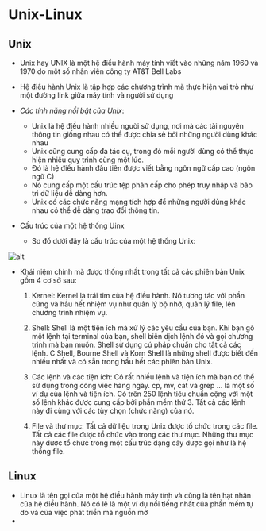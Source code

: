 # Unix-Linux

## Unix
- Unix hay UNIX là một hệ điều hành máy tính viết vào những năm 1960 và 1970 do một số nhân viên công ty AT&T Bell Labs 

- Hệ điều hành Unix là tập hợp các chương trình mà thực hiện vai trò như một đường link giữa máy tính và người sử dụng

-  *Các tính năng nổi bật của Unix*:

   - Unix là hệ điều hành nhiều người sử dụng, nơi mà các tài nguyên thông tin giống nhau có thể được chia sẻ bởi những người dùng khác nhau
   - Unix cũng cung cấp đa tác cụ, trong đó mỗi người dùng có thể thực hiện nhiều quy trình cùng một lúc.
   - Đó là hệ điều hành đầu tiên được viết bằng ngôn ngữ cấp cao (ngôn ngữ C) 
   - Nó cung cấp một cấu trúc tệp phân cấp cho phép truy nhập và bảo trì dữ liệu dễ dàng hơn.
   - Unix có các chức năng mạng tích hợp để những người dùng khác nhau có thể dễ dàng trao đổi thông tin.

- Cấu trúc của một hệ thống Uinx

   - Sơ đồ dưới đây là cấu trúc của một hệ thống Unix:

 ![alt](https://www.vietjack.com/unix/images/cau_truc_he_thong_unix_linux.jpg)
   - Khái niệm chính mà được thống nhất trong tất cả các phiên bản Unix gồm 4 cơ sở sau:
     1. Kernel: Kernel là trái tim của hệ điều hành. Nó tương tác với phần cứng và hầu hết nhiệm vụ như quản lý bộ nhớ, quản lý file, lên chương trình nhiệm vụ.

     2. Shell: Shell là một tiện ích mà xử lý các yêu cầu của bạn. Khi bạn gõ một lệnh tại terminal của bạn, shell biên dịch lệnh đó và gọi chương trình mà bạn muốn. Shell sử dụng cú pháp chuẩn cho tất cả các lệnh. C Shell, Bourne Shell và Korn Shell là những shell được biết đến nhiều nhất và có sẵn trong hầu hết các phiên bản Unix.

     3. Các lệnh và các tiện ích: Có rất nhiều lệnh và tiện ích mà bạn có thể sử dụng trong công việc hàng ngày. cp, mv, cat và grep … là một số ví dụ của lệnh và tiện ích. Có trên 250 lệnh tiêu chuẩn cộng với một số lệnh khác được cung cấp bởi phần mềm thứ 3. Tất cả các lệnh này đi cùng với các tùy chọn (chức năng) của nó.

     4. File và thư mục: Tất cả dữ liệu trong Unix được tổ chức trong các file. Tất cả các file được tổ chức vào trong các thư mục. Những thư mục này được tổ chức trong một cấu trúc dạng cây được gọi như là hệ thống file.

## Linux
- Linux là tên gọi của một hệ điều hành máy tính và cũng là tên hạt nhân của hệ điều hành. Nó có lẽ là một ví dụ nổi tiếng nhất của phần mềm tự do và của việc phát triển mã nguồn mở
- 